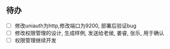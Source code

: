 ## 待办
- [ ] 修改uniauth为http,修改端口为9200, 部署后验证bug
- [ ] 修改权限管理的设计, 生成样例, 发送给老侯, 姜睿, 张乐, 用于确认
- [ ] 权限管理继续开发
